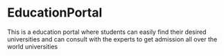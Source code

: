 # EducationPortal
This is a education portal where students can easily find their desired universities and can consult with the experts to get admission all over the world universities 

